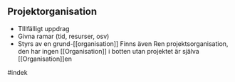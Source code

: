 ## Projektorganisation
- TIllfälligt uppdrag
- Givna ramar (tid, resurser, osv)
- Styrs av en grund-[[organisation]]
Finns även Ren projektsorganisation, den har ingen [[Organisation]] i botten utan projektet är själva [[Organisation]]en


#indek